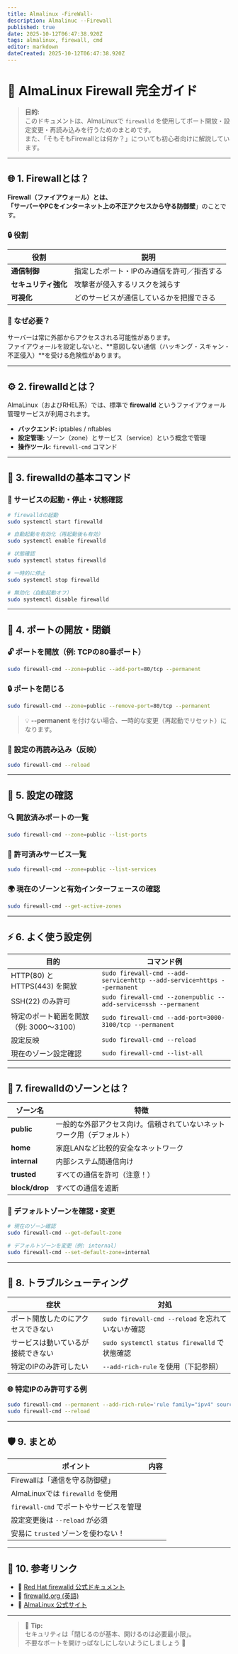 ```yaml
---
title: Almalinux -FireWall-
description: Almalinuc --Firewall 
published: true
date: 2025-10-12T06:47:38.920Z
tags: almalinux, firewall, cmd
editor: markdown
dateCreated: 2025-10-12T06:47:38.920Z
---
```


# 🧱 AlmaLinux Firewall 完全ガイド

> **目的:**  
> このドキュメントは、AlmaLinuxで `firewalld` を使用してポート開放・設定変更・再読み込みを行うためのまとめです。  
> また、「そもそもFirewallとは何か？」についても初心者向けに解説しています。

---

## 🌐 1. Firewallとは？

**Firewall（ファイアウォール）**とは、  
「サーバーやPCをインターネット上の不正アクセスから守る**防御壁**」のことです。

### 🔒 役割
| 役割 | 説明 |
|------|------|
| **通信制御** | 指定したポート・IPのみ通信を許可／拒否する |
| **セキュリティ強化** | 攻撃者が侵入するリスクを減らす |
| **可視化** | どのサービスが通信しているかを把握できる |

### 🚫 なぜ必要？
サーバーは常に外部からアクセスされる可能性があります。  
ファイアウォールを設定しないと、**意図しない通信（ハッキング・スキャン・不正侵入）**を受ける危険性があります。

---

## ⚙️ 2. firewalldとは？

AlmaLinux（およびRHEL系）では、標準で **firewalld** というファイアウォール管理サービスが利用されます。

- **バックエンド:** iptables / nftables  
- **設定管理:** ゾーン（zone）とサービス（service）という概念で管理  
- **操作ツール:** `firewall-cmd` コマンド

---

## 🧩 3. firewalldの基本コマンド

### 🔄 サービスの起動・停止・状態確認

```bash
# firewalldの起動
sudo systemctl start firewalld

# 自動起動を有効化（再起動後も有効）
sudo systemctl enable firewalld

# 状態確認
sudo systemctl status firewalld

# 一時的に停止
sudo systemctl stop firewalld

# 無効化（自動起動オフ）
sudo systemctl disable firewalld
```

---

## 🚪 4. ポートの開放・閉鎖

### 🔓 ポートを開放（例: TCPの80番ポート）

```bash
sudo firewall-cmd --zone=public --add-port=80/tcp --permanent
```

### 🔒 ポートを閉じる

```bash
sudo firewall-cmd --zone=public --remove-port=80/tcp --permanent
```

> 💡 **--permanent** を付けない場合、一時的な変更（再起動でリセット）になります。

### 🔁 設定の再読み込み（反映）

```bash
sudo firewall-cmd --reload
```

---

## 🧾 5. 設定の確認

### 🔍 開放済みポートの一覧

```bash
sudo firewall-cmd --zone=public --list-ports
```

### 🧱 許可済みサービス一覧

```bash
sudo firewall-cmd --zone=public --list-services
```

### 🌍 現在のゾーンと有効インターフェースの確認

```bash
sudo firewall-cmd --get-active-zones
```

---

## ⚡ 6. よく使う設定例

| 目的 | コマンド例 |
|------|-------------|
| HTTP(80) と HTTPS(443) を開放 | `sudo firewall-cmd --add-service=http --add-service=https --permanent` |
| SSH(22) のみ許可 | `sudo firewall-cmd --zone=public --add-service=ssh --permanent` |
| 特定のポート範囲を開放（例: 3000〜3100） | `sudo firewall-cmd --add-port=3000-3100/tcp --permanent` |
| 設定反映 | `sudo firewall-cmd --reload` |
| 現在のゾーン設定確認 | `sudo firewall-cmd --list-all` |

---

## 🧭 7. firewalldのゾーンとは？

| ゾーン名 | 特徴 |
|-----------|------|
| **public** | 一般的な外部アクセス向け。信頼されていないネットワーク用（デフォルト） |
| **home** | 家庭LANなど比較的安全なネットワーク |
| **internal** | 内部システム間通信向け |
| **trusted** | すべての通信を許可（注意！） |
| **block/drop** | すべての通信を遮断 |

### 🔧 デフォルトゾーンを確認・変更

```bash
# 現在のゾーン確認
sudo firewall-cmd --get-default-zone

# デフォルトゾーンを変更（例: internal）
sudo firewall-cmd --set-default-zone=internal
```

---

## 🧰 8. トラブルシューティング

| 症状 | 対処 |
|------|------|
| ポート開放したのにアクセスできない | `sudo firewall-cmd --reload` を忘れていないか確認 |
| サービスは動いているが接続できない | `sudo systemctl status firewalld` で状態確認 |
| 特定のIPのみ許可したい | `--add-rich-rule` を使用（下記参照） |

### 🌐 特定IPのみ許可する例

```bash
sudo firewall-cmd --permanent --add-rich-rule='rule family="ipv4" source address="192.168.0.10" port port=8080 protocol=tcp accept'
sudo firewall-cmd --reload
```

---

## 🛡️ 9. まとめ

| ポイント | 内容 |
|-----------|------|
| Firewallは「通信を守る防御壁」 |
| AlmaLinuxでは `firewalld` を使用 |
| `firewall-cmd` でポートやサービスを管理 |
| 設定変更後は `--reload` が必須 |
| 安易に `trusted` ゾーンを使わない！ |

---

## 🌈 10. 参考リンク

- 🔗 [Red Hat firewalld 公式ドキュメント](https://access.redhat.com/documentation/en-us/red_hat_enterprise_linux/9/html/security_and_compliance/using-and-configuring-firewalls_security-and-compliance)
- 🔗 [firewalld.org (英語)](https://firewalld.org/)
- 🔗 [AlmaLinux 公式サイト](https://almalinux.org/)

---

> 💬 **Tip:**  
> セキュリティは「閉じるのが基本、開けるのは必要最小限」。  
> 不要なポートを開けっぱなしにしないようにしましょう 🔐


